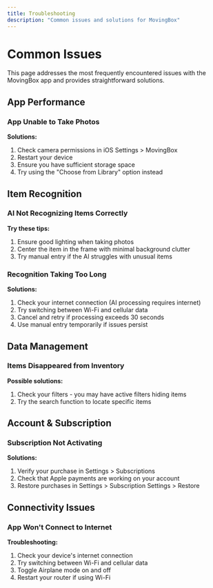 ```yaml
---
title: Troubleshooting
description: "Common issues and solutions for MovingBox"
---
```


# Common Issues

This page addresses the most frequently encountered issues with the MovingBox app and provides straightforward solutions.

## App Performance

### App Unable to Take Photos

**Solutions:**

1. Check camera permissions in iOS Settings > MovingBox
2. Restart your device
3. Ensure you have sufficient storage space
4. Try using the "Choose from Library" option instead

## Item Recognition

### AI Not Recognizing Items Correctly

**Try these tips:**

1. Ensure good lighting when taking photos
2. Center the item in the frame with minimal background clutter
3. Try manual entry if the AI struggles with unusual items

### Recognition Taking Too Long

**Solutions:**

1. Check your internet connection (AI processing requires internet)
2. Try switching between Wi-Fi and cellular data
3. Cancel and retry if processing exceeds 30 seconds
4. Use manual entry temporarily if issues persist

## Data Management

### Items Disappeared from Inventory

**Possible solutions:**

1. Check your filters - you may have active filters hiding items
2. Try the search function to locate specific items

## Account & Subscription

### Subscription Not Activating

**Solutions:**

1. Verify your purchase in Settings > Subscriptions
2. Check that Apple payments are working on your account
3. Restore purchases in Settings > Subscription Settings > Restore

## Connectivity Issues

### App Won't Connect to Internet

**Troubleshooting:**

1. Check your device's internet connection
2. Try switching between Wi-Fi and cellular data
3. Toggle Airplane mode on and off
4. Restart your router if using Wi-Fi